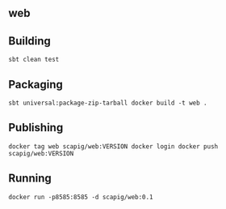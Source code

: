 ## web

## Building
``
sbt clean test
``

## Packaging
``
sbt universal:package-zip-tarball
docker build -t web .
``

## Publishing
``
docker tag web scapig/web:VERSION
docker login
docker push scapig/web:VERSION
``

## Running
``
docker run -p8585:8585 -d scapig/web:0.1
``

